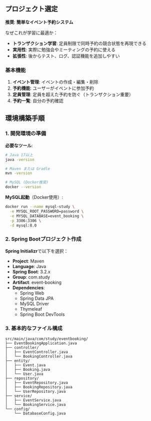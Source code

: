
## プロジェクト選定

**推奨**: **簡単なイベント予約システム**

なぜこれが学習に最適か：
- **トランザクション学習**: 定員制限で同時予約の競合状態を再現できる
- **実用性**: 実際に勉強会やミーティングの予約に使える
- **拡張性**: 後からテスト、ログ、認証機能を追加しやすい

### 基本機能
1. **イベント管理**: イベントの作成・編集・削除
2. **予約機能**: ユーザーがイベントに参加予約
3. **定員管理**: 定員を超えた予約を防ぐ（トランザクション重要）
4. **予約一覧**: 自分の予約確認

## 環境構築手順

### 1. 開発環境の準備

**必要なツール**:
```bash
# Java 17以上
java -version

# Maven または Gradle
mvn -version

# MySQL (Docker推奨)
docker --version
```

**MySQL起動**（Docker使用）:
```bash
docker run --name mysql-study \
  -e MYSQL_ROOT_PASSWORD=password \
  -e MYSQL_DATABASE=event_booking \
  -p 3306:3306 \
  -d mysql:8.0
```

### 2. Spring Bootプロジェクト作成

**Spring Initializr**で以下を選択：
- **Project**: Maven
- **Language**: Java
- **Spring Boot**: 3.2.x
- **Group**: com.study
- **Artifact**: event-booking
- **Dependencies**:
  - Spring Web
  - Spring Data JPA
  - MySQL Driver
  - Thymeleaf
  - Spring Boot DevTools

### 3. 基本的なファイル構成

```
src/main/java/com/study/eventbooking/
├── EventBookingApplication.java
├── controller/
│   ├── EventController.java
│   └── BookingController.java
├── entity/
│   ├── Event.java
│   ├── Booking.java
│   └── User.java
├── repository/
│   ├── EventRepository.java
│   ├── BookingRepository.java
│   └── UserRepository.java
├── service/
│   ├── EventService.java
│   └── BookingService.java
└── config/
    └── DatabaseConfig.java
```

